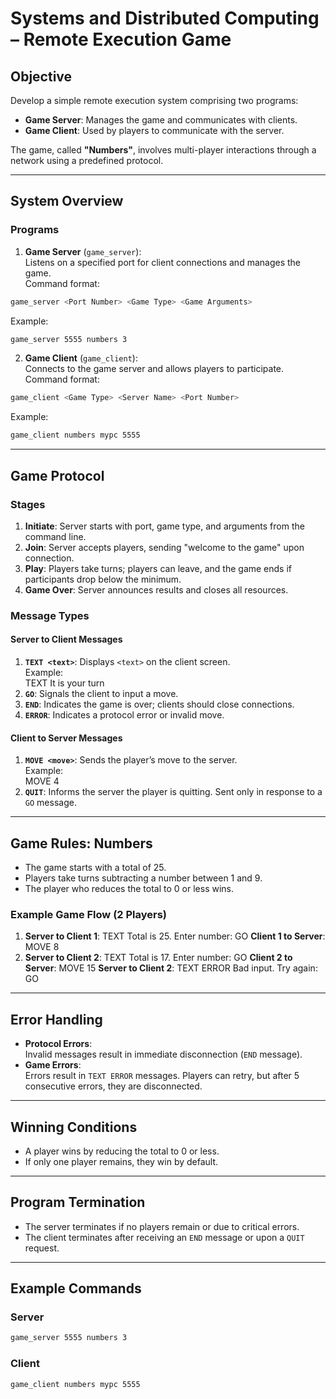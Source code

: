 # Systems and Distributed Computing – Remote Execution Game

## Objective

Develop a simple remote execution system comprising two programs:  
- **Game Server**: Manages the game and communicates with clients.  
- **Game Client**: Used by players to communicate with the server.  

The game, called **"Numbers"**, involves multi-player interactions through a network using a predefined protocol.

---

## System Overview

### Programs

1. **Game Server** (`game_server`):  
  Listens on a specified port for client connections and manages the game.  
  Command format:  
```bash
game_server <Port Number> <Game Type> <Game Arguments>
```
  Example:  
```bash
game_server 5555 numbers 3
```
2. **Game Client** (`game_client`):  
  Connects to the game server and allows players to participate.  
  Command format:  
```bash
game_client <Game Type> <Server Name> <Port Number>
```
  Example:
```bash
game_client numbers mypc 5555
```

---

## Game Protocol

### Stages

1. **Initiate**: Server starts with port, game type, and arguments from the command line.
2. **Join**: Server accepts players, sending "welcome to the game" upon connection.
3. **Play**: Players take turns; players can leave, and the game ends if participants drop below the minimum.
4. **Game Over**: Server announces results and closes all resources.

### Message Types

#### **Server to Client Messages**

1. **`TEXT <text>`**: Displays `<text>` on the client screen.  
  Example:  
    TEXT It is your turn
2. **`GO`**: Signals the client to input a move.
3. **`END`**: Indicates the game is over; clients should close connections.
4. **`ERROR`**: Indicates a protocol error or invalid move.

#### **Client to Server Messages**

1. **`MOVE <move>`**: Sends the player’s move to the server.  
  Example:  
    MOVE 4
2. **`QUIT`**: Informs the server the player is quitting. Sent only in response to a `GO` message.

---

## Game Rules: Numbers

- The game starts with a total of 25.
- Players take turns subtracting a number between 1 and 9.
- The player who reduces the total to 0 or less wins.

### Example Game Flow (2 Players)

1. **Server to Client 1**:
  TEXT Total is 25. Enter number:
  GO
  **Client 1 to Server**:
  MOVE 8
2. **Server to Client 2**:
  TEXT Total is 17. Enter number:
  GO
  **Client 2 to Server**:
  MOVE 15
  **Server to Client 2**:
  TEXT ERROR Bad input. Try again:
  GO

---

## Error Handling

- **Protocol Errors**:  
  Invalid messages result in immediate disconnection (`END` message).
- **Game Errors**:  
  Errors result in `TEXT ERROR` messages. Players can retry, but after 5 consecutive errors, they are disconnected.

---

## Winning Conditions

- A player wins by reducing the total to 0 or less.
- If only one player remains, they win by default.

---

## Program Termination

- The server terminates if no players remain or due to critical errors.
- The client terminates after receiving an `END` message or upon a `QUIT` request.

---

## Example Commands

### Server
```bash
game_server 5555 numbers 3
```

### Client
```bash
game_client numbers mypc 5555
```